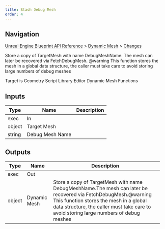 ```yaml
---
title: Stash Debug Mesh
order: 4
---
```

## Navigation

[Unreal Engine Blueprint API Reference](https://dev.epicgames.com/documentation/en-us/unreal-engine/BlueprintAPI) > [Dynamic Mesh](https://dev.epicgames.com/documentation/en-us/unreal-engine/BlueprintAPI/DynamicMesh) > [Changes](https://dev.epicgames.com/documentation/en-us/unreal-engine/BlueprintAPI/DynamicMesh/Changes)

Store a copy of TargetMesh with name DebugMeshName.
The mesh can later be recovered via FetchDebugMesh.
@warning This function stores the mesh in a global data structure, the caller must take care to avoid storing large numbers of debug meshes

Target is Geometry Script Library Editor Dynamic Mesh Functions

## Inputs

| Type | Name | Description |
| --- | --- | --- |
| exec | In |  |
| object | Target Mesh |  |
| string | Debug Mesh Name |  |

## Outputs

| Type | Name | Description |
| --- | --- | --- |
| exec | Out |  |
| object | Dynamic Mesh | Store a copy of TargetMesh with name DebugMeshName.The mesh can later be recovered via FetchDebugMesh.@warning This function stores the mesh in a global data structure, the caller must take care to avoid storing large numbers of debug meshes |
